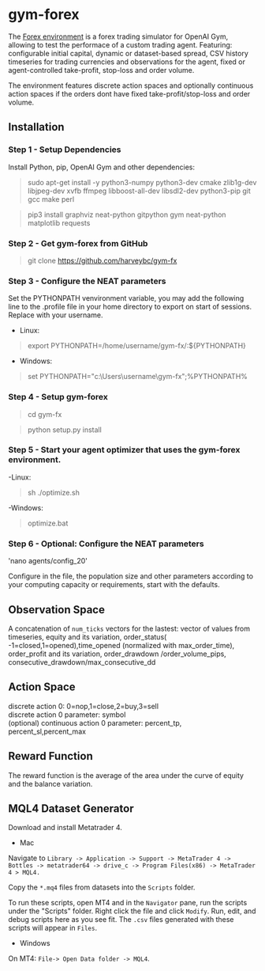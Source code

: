 # gym-forex

The [Forex environment](https://github.com/harveybc/gym-fx) is a forex
trading simulator for OpenAI Gym, allowing to test the performace of a custom trading agent. Featuring: configurable initial capital, dynamic or dataset-based spread, CSV history timeseries for trading
currencies and observations for the agent, fixed or agent-controlled take-profit, stop-loss and order volume.

The environment features discrete action spaces and optionally continuous
action spaces if the orders dont have fixed take-profit/stop-loss and order
volume.

## Installation

### Step 1 - Setup Dependencies

Install Python, pip,  OpenAI Gym and other dependencies:  

>sudo apt-get install -y python3-numpy python3-dev cmake zlib1g-dev libjpeg-dev xvfb ffmpeg libboost-all-dev libsdl2-dev python3-pip git gcc make perl 

>pip3 install graphviz neat-python gitpython gym neat-python matplotlib requests

### Step 2 - Get gym-forex from GitHub

>git clone https://github.com/harveybc/gym-fx

### Step 3 - Configure the NEAT parameters

Set the PYTHONPATH venvironment variable, you may add the following line to the .profile file in your home directory to export on start of sessions. Replace <username> with your username.

- Linux:

>export PYTHONPATH=/home/username/gym-fx/:${PYTHONPATH}

- Windows:

>set PYTHONPATH="c:\Users\username\gym-fx";%PYTHONPATH%

### Step 4 - Setup gym-forex

>cd gym-fx

>python setup.py install
  
### Step 5 - Start your agent optimizer that uses the gym-forex environment.

-Linux:

>sh ./optimize.sh

-Windows:

>optimize.bat



### Step 6 - Optional: Configure the NEAT parameters

'nano agents/config_20'

Configure in the file, the population size and other parameters according to your computing 
capacity or requirements, start with the defaults.  

## Observation Space

A concatenation of `num_ticks` vectors for the lastest: 
vector of values from timeseries, equity and its variation, 
order_status( -1=closed,1=opened),time_opened (normalized with
max_order_time), order_profit and its variation, order_drawdown
/order_volume_pips,  consecutive_drawdown/max_consecutive_dd

## Action Space

discrete action 0: 0=nop,1=close,2=buy,3=sell  
discrete action 0 parameter: symbol  
(optional) continuous action 0 parameter: percent_tp, percent_sl,percent_max  

## Reward Function

The reward function is the average of the area under the curve of equity and the 
balance variation.

## MQL4 Dataset Generator

Download and install Metatrader 4.

- Mac 

Navigate to `Library -> Application -> Support -> MetaTrader 4 -> Bottles -> metatrader64 -> drive_c -> Program Files(x86) -> MetaTrader 4 > MQL4.`

Copy the `*.mq4` files from datasets into the `Scripts` folder. 

To run these scripts, open MT4 and in the `Navigator` pane, run the scripts under the "Scripts" folder. Right click the file and click `Modify`. Run, edit, and debug scripts here as you see fit. The `.csv` files generated with these scripts will appear in `Files`.

- Windows

On MT4: `File-> Open Data folder -> MQL4`.
